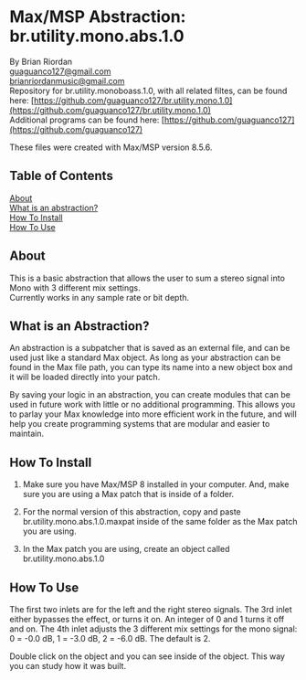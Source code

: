 # Max/MSP Abstraction: br.utility.mono.abs.1.0  
   
By Brian Riordan  
[guaguanco127@gmail.com](mailto:guaguanco127@gmail.com)  
[brianriordanmusic@gmail.com](mailto:brianriordanmusic@gmail.com)  
Repository for br.utility.monoboass.1.0, with all related filtes, can be found here: [https://github.com/guaguanco127/br.utility.mono.1.0](https://github.com/guaguanco127/br.utility.mono.1.0)  
Additional programs can be found here: [https://github.com/guaguanco127](https://github.com/guaguanco127)

These files were created with Max/MSP version 8.5.6.

## Table of Contents 

[About](#About)   
[What is an abstraction?](#Abstraction)  
[How To Install](#Install)  
[How To Use](#Use) 
 
 

## <a name="About"></a>About

This is a basic abstraction that allows the user to sum a stereo signal into Mono with 3 different mix settings.  
Currently works in any sample rate or bit depth.


## <a name="Abstraction"></a>What is an Abstraction?

An abstraction is a subpatcher that is saved as an external file, and can be used just like a standard Max object. As long as your abstraction can be found in the Max file path, you can type its name into a new object box and it will be loaded directly into your patch.  

By saving your logic in an abstraction, you can create modules that can be used in future work with little or no additional programming. This allows you to parlay your Max knowledge into more efficient work in the future, and will help you create programming systems that are modular and easier to maintain.

## <a name="Install"></a>How To Install

1. Make sure you have Max/MSP 8 installed in your computer. And, make sure you are using a Max patch that is inside of a folder.  

2. For the normal version of this abstraction, copy and paste br.utility.mono.abs.1.0.maxpat inside of the same folder as the Max patch you are using.     

3. In the Max patch you are using, create an object called br.utility.mono.abs.1.0 

## <a name="Use"></a>How To Use

The first two inlets are for the left and the right stereo signals. The 3rd inlet either bypasses the effect, or turns it on. An integer of 0 and 1 turns it off and on. The 4th inlet adjusts the 3 different mix settings for the mono signal: 0 = -0.0 dB, 1 = -3.0 dB, 2 = -6.0 dB. The default is 2. 

Double click on the object and you can see inside of the object. This way you can study how it was built. 
    



 





